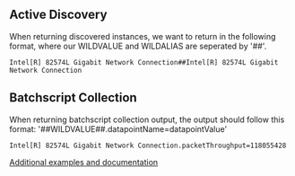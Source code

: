 ## Active Discovery

When returning discovered instances, we want to return in the following format, where our WILDVALUE and WILDALIAS are seperated by '##'.
```
Intel[R] 82574L Gigabit Network Connection##Intel[R] 82574L Gigabit Network Connection
```

## Batchscript Collection

When returning batchscript collection output, the output should follow this format: '##WILDVALUE##.datapointName=datapointValue'
```
Intel[R] 82574L Gigabit Network Connection.packetThroughput=118055428
```

[Additional examples and documentation](https://www.logicmonitor.com/support/datasources/data-collection-methods/batchscript-data-collection/)
